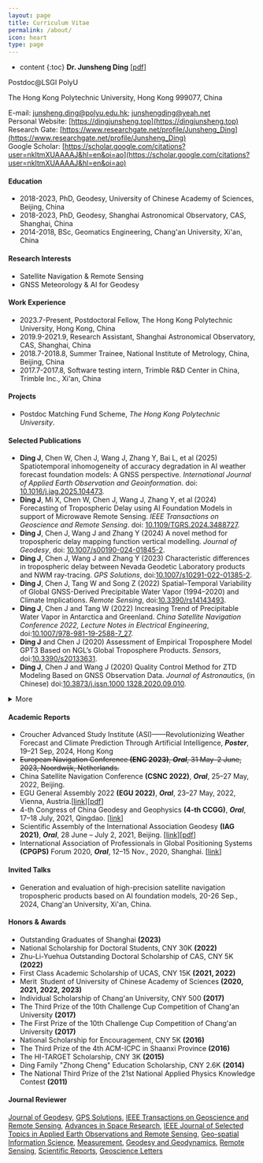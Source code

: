 ```yaml
---
layout: page
title: Curriculum Vitae
permalink: /about/
icon: heart
type: page
---
```

* content
{:toc}
**Dr. Junsheng Ding** [[pdf](https://github.com/Sardingfish/Sardingfish.github.io/blob/master/page/CV_DingJS.pdf)]

Postdoc@LSGI PolyU

The Hong Kong Polytechnic University, Hong Kong 999077, China

E-mail: junsheng.ding@polyu.edu.hk; junshengding@yeah.net  
Personal Website: [https://dingjunsheng.top](https://dingjunsheng.top)  
Research Gate: [https://www.researchgate.net/profile/Junsheng_Ding](https://www.researchgate.net/profile/Junsheng_Ding)  
Google Scholar: [https://scholar.google.com/citations?user=nkItmXUAAAAJ&hl=en&oi=ao](https://scholar.google.com/citations?user=nkItmXUAAAAJ&hl=en&oi=ao)

#### **Education**
- 2018-2023, PhD, Geodesy, University of Chinese Academy of Sciences, Beijing, China
- 2018-2023, PhD, Geodesy, Shanghai Astronomical Observatory, CAS, Shanghai, China
- 2014-2018, BSc, Geomatics Engineering, Chang'an University, Xi'an, China

#### **Research Interests**
- Satellite Navigation & Remote Sensing
- GNSS Meteorology & AI for Geodesy

#### **Work Experience**
- 2023.7-Present, Postdoctoral Fellow, The Hong Kong Polytechnic University, Hong Kong, China
- 2019.9-2021.9, Research Assistant, Shanghai Astronomical Observatory, CAS, Shanghai, China
- 2018.7-2018.8, Summer Trainee, National Institute of Metrology, China, Beijing, China
- 2017.7-2017.8, Software testing intern, Trimble R&D Center in China, Trimble Inc., Xi'an, China

#### **Projects**

- Postdoc Matching Fund Scheme, *The Hong Kong Polytechnic University*.

#### **Selected Publications**

- **Ding J**, Chen W, Chen J, Wang J, Zhang Y, Bai L, et al (2025) Spatiotemporal inhomogeneity of accuracy degradation in AI weather forecast foundation models: A GNSS perspective. *International Journal of Applied Earth Observation and Geoinformation*. doi: [10.1016/j.jag.2025.104473](https://doi.org/10.1016/j.jag.2025.104473).
- **Ding J**, Mi X, Chen W, Chen J, Wang J, Zhang Y, et al (2024) Forecasting of Tropospheric Delay using AI Foundation Models in support of Microwave Remote Sensing. *IEEE Transactions on Geoscience and Remote Sensing*. doi: [10.1109/TGRS.2024.3488727](https://doi.org/10.1109/TGRS.2024.3488727).
- **Ding J**, Chen J, Wang J and Zhang Y (2024) A novel method for tropospheric delay mapping function vertical modelling. *Journal of Geodesy*, doi: [10.1007/s00190-024-01845-2](https://doi.org/10.1007/s00190-024-01845-2).
- **Ding J**, Chen J, Wang J and Zhang Y (2023) Characteristic differences in tropospheric delay between Nevada Geodetic Laboratory products and NWM ray-tracing. *GPS Solutions*, doi:[10.1007/s10291-022-01385-2](https://link.springer.com/article/10.1007/s10291-022-01385-2).
- **Ding J**, Chen J, Tang W and Song Z (2022) Spatial–Temporal Variability of Global GNSS-Derived Precipitable Water Vapor (1994–2020) and Climate Implications. *Remote Sensing*, doi:[10.3390/rs14143493](https://www.mdpi.com/2072-4292/14/14/3493/htm).
- <b>Ding J</b>, Chen J and Tang W (2022) Increasing Trend of Precipitable Water Vapor in Antarctica and Greenland. *China Satellite Navigation Conference 2022, Lecture Notes in Electrical Engineering*, doi:<a href="http://dx.doi.org/10.1007/978-981-19-2588-7_27" target="_blank">10.1007/978-981-19-2588-7_27</a>.
- **Ding J** and Chen J (2020) Assessment of Empirical Troposphere Model GPT3 Based on NGL’s Global Troposphere Products. *Sensors*, doi:[10.3390/s20133631](https://www.mdpi.com/1424-8220/20/13/3631).
- **Ding J**, Chen J and Wang J (2020) Quality Control Method for ZTD Modeling Based on GNSS Observation Data. *Journal of Astronautics*, (in Chinese) doi:<a href="http://www.yhxb.org.cn/CN/10.3873/j.issn.1000-1328.2020.09.010" target="_blank">10.3873/j.issn.1000 1328.2020.09.010</a>.

<details> <summary>More</summary>
<ul>
    <li>Deng Y, Chen W, <b>Ding J</b>, El-Mowaf A, et al. (2025) Improving GNSS precise point positioning with tropospheric constraints from data-driven numerical weather prediction model. <i> 
Geo-spatial Information Science </i>, doi:<a href="https://doi.org/10.1080/10095020.2025.2513650" target="_blank">10.1080/10095020.2025.2513650</a>.
    <li>Chen J, Song Z, Zhang Y, <b>Ding J</b>, et al. (2025) Clock systematic jump estimation and URA refinement of BDS-3 B2b real-time precise point positioning service. <i>GPS Solutions</i>, doi:<a href="https://doi.org/10.1007/s10291-025-01835-7" target="_blank">10.1007/s10291-025-01835-7</a>.
    <li>Bai Q, Kong Q, Mi X, Chen W, <b>Ding J</b>, et al. (2025) Evaluation and analysis of the precipitable water vapor in Inner Mongolia of China. <i> Earth Planets Space</i>, doi:<a href="https://doi.org/10.1186/s40623-025-02157-1" target="_blank">10.1186/s40623-025-02157-1</a>.
    <li>Tang W, Chen J, Zhang Y, <b>Ding J</b> (2024) Analysis of GNSS/Pseudolite Integrated Positioning Accuracy in Urban Canyon Environment. <i>2024 14th International Conference on Indoor Positioning and Indoor Navigation (IPIN)</i>, doi:<a href="https://doi.org/10.1109/IPIN62893.2024.10786141" target="_blank">10.1109/IPIN62893.2024.10786141</a>. </li>
    <li><b>Ding J</b> (2024) Research on GNSS tropospheric delay modeling and spatial-temporal characteristics analysis of bias. <i>Acta Geodaetica et Cartographica Sinica</i>, (Abstract of PhD thesis, in Chinese) doi:<a href="http://xb.chinasmp.com/CN/10.11947/j.AGCS.2024.20230177" target="_blank">10.11947/j.AGCS.2024.20230177</a>. </li>
    <li>Tang W, Chen J, Zhang Y, <b>Ding J</b> and Song Z (2024) Refined Troposphere Delay Models by NWM Ray-tracing for Pseudolite Positioning System and Their Performance Assessment. <i>Advances in Space Research</i>, doi:<a href="https://doi.org/10.1016/j.asr.2024.02.034" target="_blank">10.1016/j.asr.2024.02.034</a>. </li>
    <li>Song Z, Chen J, Zhang Y, Yu C and <b>Ding J</b> (2023) Real-time Multi-GNSS Precise Point Positioning with Ambiguity Resolution Based on the BDS-3 Global Short-message Communication Function. <i>GPS Solutions</i>,  doi:<a href="https://link.springer.com/article/10.1007/s10291-023-01477-7" target="_blank">10.1007/s10291-023-01477-7</a>. </li>
    <li>Cui J, Chen J, Wang B, Yu C, <b>Ding J</b> and Wang R (2022) Characteristic Analysis of Satellite DCB Products Provided by CAS and DLR. <i>Progress in Astronomy</i>, (in Chinese) doi:<a href="http://center.shao.ac.cn/twxjz/abstract/2022/20220308.pdf" target="_blank">10.3969/j.issn.1000-8349.2022.03.01</a>. </li>
    <li>Chen J, Zhang Y, Yu C and <b>Ding J</b> (2022) Processing Algorithms and Performance Evaluation of BDS RDSS Location Reporting Service. <i>Acta Geodaetica et Cartographica Sinica</i>, (in Chinese) doi:<a href="http://xb.sinomaps.com/CN/10.11947/j.AGCS.2022.20220024" target="_blank">10.11947/j.AGCS.2022.20220024</a>. </li>
    <li>Tang W, Chen J, Yu C, <b>Ding J</b> and Wang R (2021) A New Ground-based Pseudolite System Deployment Algorithm Based on MOPSO. <i>Sensors</i>, doi:<a href="https://www.mdpi.com/1424-8220/21/16/5364" target="_blank">10.3390/s21165364</a>. </li>
    <li><b>Ding J</b> and Chen J (2021) Accuracy Variability of GNSS PWV in the Range of Small and Medium Scale Areas. <i>China Satellite Navigation Conference, CSNC 2021</i>, doi:<a href="https://kns.cnki.net/kcms/detail/detail.aspx?dbcode=CPFD&dbname=CPFDTEMP&filename=WXDH202105001003&v=dT%25mmd2Fa%25mmd2F9hFJSEf0ab7zHb6xI4R4joiAEOerCFtZOWXnGwmaTEorOUXeytcIdnrw2Kuh68fC%25mmd2BcNcmc%3d" target="_blank">10.26914/c.cnkihy.2021.002146</a></li>
    <li>Chen Q, Chen J, Yu C, Zhang Y and <b>Ding J</b> (2020) Comparison of BDS Station Clock Short-term Prediction Models and their Applications in Precise Orbit Determination. <i>Chinese Astronomy and Astrophysics</i>, doi:<a href="https://www.sciencedirect.com/science/article/pii/S0275106220300357" target="_blank">10.1016/j.chinastron.2020.05.008</a>. </li>
    <li>Chen J, Wang J, Wang A, <b>Ding J</b> and Zhang Y (2020) SHAtropE—A Regional Gridded ZTD Model for China and the Surrounding Areas. <i>Remote Sensing</i>, doi:<a href="https://www.mdpi.com/2072-4292/12/1/165" target="_blank">10.3390/rs12010165</a>. </li>
</ul>
</details>



#### **Academic Reports**

- Croucher Advanced Study Institute (ASI)——Revolutionizing Weather Forecast and Climate Prediction Through Artificial Intelligence, ***Poster***, 19–21 Sep, 2024, Hong Kong
- ~~European Navigation Conference **(ENC 2023)**, ***Oral***, 31 May–2 June, 2023, Noordwijk, Netherlands.~~
- China Satellite Navigation Conference **(CSNC 2022)**, ***Oral***, 25–27 May, 2022, Beijing.
- EGU General Assembly 2022 **(EGU 2022)**, ***Oral***, 23–27 May, 2022, Vienna, Austria.[[link](https://meetingorganizer.copernicus.org/EGU22/session/42843#Presentations)][[pdf](https://www.researchgate.net/publication/367041037_Increasing_trend_of_Precipitable_Water_Vapor_in_Antarctica_and_Greenland)]
- 4-th  Congress of China Geodesy and Geophysics **(4-th CCGG)**, ***Oral***, 17–18 July, 2021, Qingdao. [[link](http://ddl.escience.cn/f/VWbR)]
- Scientific Assembly of the International Association Geodesy **(IAG 2021)**, ***Oral***, 28 June – July 2, 2021, Beijing. [[link](https://www.iag2021.com/en/web/program/1646)][[pdf](https://www.researchgate.net/publication/367041555_Long-period_Accuracy_Evaluation_and_Spatial-_temporal_Characterization_Analysis_of_Global_GNSS-derived_PWV)]
- International Association of Professionals in Global Positioning Systems **(CPGPS)** Forum 2020, ***Oral***, 12–15 Nov., 2020, Shanghai. [[link](http://202.127.29.4/shao_gnss_ac/cpgps2020/program_online.html)]

#### **Invited Talks**

- Generation and evaluation of high-precision satellite navigation tropospheric products based on AI foundation models, 20-26 Sep., 2024, Chang'an University, Xi'an, China.

#### **Honors & Awards**

- Outstanding Graduates of Shanghai **(2023)**
- National Scholarship for Doctoral Students, CNY 30K **(2022)**
- Zhu-Li-Yuehua Outstanding Doctoral Scholarship of CAS, CNY 5K **(2022)**
- First Class Academic Scholarship of UCAS, CNY 15K **(2021, 2022)**
- Merit Student of University of Chinese Academy of Sciences **(2020, 2021, 2022, 2023)**
- Individual Scholarship of Chang'an University, CNY 500 **(2017)**
- The Third Prize of the 10th Challenge Cup  Competition of Chang'an University **(2017)**
- The First Prize of the 10th Challenge Cup  Competition of Chang'an University **(2017)**
- National Scholarship for Encouragement, CNY 5K **(2016)**
- The Third Prize of the 4th ACM-ICPC in Shaanxi Province **(2016)**
- The HI-TARGET Scholarship, CNY 3K **(2015)**
- Ding Family "Zhong Cheng" Education Scholarship, CNY 2.6K **(2014)**
- The National Third Prize of the 21st National Applied Physics Knowledge Contest **(2011)**

#### **Journal  Reviewer**
[Journal of Geodesy](https://link.springer.com/journal/190), [GPS Solutions](https://link.springer.com/journal/10291), [IEEE Transactions on Geoscience and Remote Sensing](https://ieeexplore.ieee.org/xpl/RecentIssue.jsp?punumber=36), [Advances in Space Research](https://www.sciencedirect.com/journal/advances-in-space-research), [IEEE Journal of Selected Topics in Applied Earth Observations and Remote Sensing](https://ieeexplore.ieee.org/xpl/RecentIssue.jsp?punumber=4609443), [Geo-spatial Information Science](https://www.tandfonline.com/journals/tgsi20), [Measurement](https://www.sciencedirect.com/journal/measurement), [Geodesy and Geodynamics](https://www.sciencedirect.com/journal/geodesy-and-geodynamics), [Remote Sensing](https://www.mdpi.com/journal/remotesensing), [Scientific Reports](https://www.nature.com/srep/), [Geoscience Letters](https://geoscienceletters.springeropen.com/)
